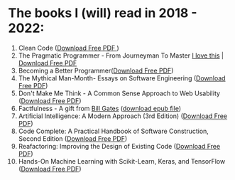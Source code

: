 # The books I (will) read in 2018 - 2022:

1. Clean Code (<a href="http://ricardogeek.com/docs/r_clean_code.pdf" target=_blank>Download Free PDF </a>)<br>
2. The Pragmatic Programmer - From Journeyman To Master <a href="https://github.com/TranNgocMinh/MyReading2018/blob/master/ThePragmaticProgrammer.md">I love this</a> | <a href="http://210.240.189.214/gamedesign/type_exercise/00_9615_reference//5.%E5%AD%B8%E7%BF%92%E6%88%90%E6%9E%9C%E5%8F%83%E8%80%83/23/books/1999%20-%20The%20Pragmatic%20Programmer;%20From%20Journeyman%20To%20Master%20-%20Pearson%20Education.pdf" target=_blank>Download Free PDF</a><br>
3.  Becoming a Better Programmer(<a href="http://www.ebook777.com/becoming-better-programmer/" target=_blank>Download Free PDF</a>)<br>
4. The Mythical Man-Month- Essays on Software Engineering (<a href="https://is.muni.cz/www/208322/The.Mythical.Man.Month.F.Brooks.pdf" target=_blank>Download Free PDF</a>)<br>
5. Don't Make Me Think - A Common Sense Approach to Web Usability (<a href="http://wireframe.vn/books/Don't%20Make%20Me%20Think%20-%20A%20Common%20Sense%20Approach%20To%20Web%20Usability%20(Second%20Edition)%20(2006).pdf" target=_blank>Download Free PDF</a>)<br>
6. Factfulness - A gift from <a href="https://www.gatesnotes.com/About-Bill-Gates/My-gift-to-college-graduates">Bill Gates</a> (<a href = "https://github.com/TranNgocMinh/MyReading2018/blob/master/Factfulness.epub">download epub file</a>)
7. Artificial Intelligence: A Modern Approach (3rd Edition) (<a href="https://www.cin.ufpe.br/~tfl2/artificial-intelligence-modern-approach.9780131038059.25368.pdf">Download Free PDF</a>)
8. Code Complete: A Practical Handbook of Software Construction, Second Edition (<a href="http://aroma.vn/web/wp-content/uploads/2016/11/code-complete-2nd-edition-v413hav.pdf">Download Free PDF</a>)
9. Reafactoring: Improving the Design of Existing Code (<a href="https://www.csie.ntu.edu.tw/~r95004/Refactoring_improving_the_design_of_existing_code.pdf">Download Free PDF</a>)
10. Hands-On Machine Learning with Scikit-Learn, Keras, and TensorFlow (<a href="https://www.knowledgeisle.com/wp-content/uploads/2019/12/2-Aur%C3%A9lien-G%C3%A9ron-Hands-On-Machine-Learning-with-Scikit-Learn-Keras-and-Tensorflow_-Concepts-Tools-and-Techniques-to-Build-Intelligent-Systems-O%E2%80%99Reilly-Media-2019.pdf">Download Free PDF</a>)
